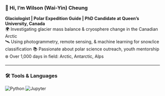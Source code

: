 ### 👋 Hi, I’m Wilson (Wai-Yin) Cheung

**Glaciologist | Polar Expedition Guide | PhD Candidate at Queen’s University, Canada**  
🌍 Investigating glacier mass balance & cryosphere change in the Canadian Arctic  
🛰️ Using photogrammetry, remote sensing, & machine learning for snow/ice classification
📚 Passionate about polar science outreach, youth mentorship  
❄️ Over 1,000 days in field: Arctic, Antarctic, Alps  

---

### 🛠️ Tools & Languages  
![Python](https://img.shields.io/badge/-Python-3776AB?logo=python&logoColor=white&style=for-the-badge)  ![Jupyter](https://img.shields.io/badge/-Jupyter-F37626?logo=jupyter&logoColor=white&style=for-the-badge)
